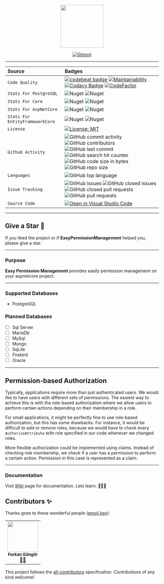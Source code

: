 <p align="center">
  <img src="https://user-images.githubusercontent.com/47147484/136712257-bf88799b-f3e8-4102-bf77-91bdf6a9f5b6.png" style="max-width:100%;" height="140" />
</p>

<p align="center">
  <a href="https://gitmoji.carloscuesta.me">
    <img src="https://img.shields.io/badge/gitmoji-%20😜%20😍-FFDD67.svg?style=flat-square" alt="Gitmoji">
  </a> 
</p>

***

| Source     | Badges                |
| :------- | :------------------------- |
| `Code Quality` | [![codebeat badge](https://codebeat.co/badges/1a7e6159-96c4-4972-8eda-7a6e88c58458)](https://codebeat.co/projects/github-com-furkandeveloper-easypermissionmanagement-master) [![Maintainability](https://api.codeclimate.com/v1/badges/88f30c925600cd05fa45/maintainability)](https://codeclimate.com/github/furkandeveloper/EasyPermissionManagement/maintainability) [![Codacy Badge](https://app.codacy.com/project/badge/Grade/cd633565e10e43c8b8d5fb33ef1ac7ae)](https://www.codacy.com/gh/furkandeveloper/EasyPermissionManagement/dashboard?utm_source=github.com&amp;utm_medium=referral&amp;utm_content=furkandeveloper/EasyPermissionManagement&amp;utm_campaign=Badge_Grade) [![CodeFactor](https://www.codefactor.io/repository/github/furkandeveloper/easypermissionmanagement/badge/master)](https://www.codefactor.io/repository/github/furkandeveloper/easypermissionmanagement/overview/master) |
| `Stats For PostgreSQL` | ![Nuget](https://img.shields.io/nuget/dt/EasyPermissionManagement.PostgreSql?label=PostgreSQL%20Downloads) ![Nuget](https://img.shields.io/nuget/v/EasyPermissionManagement.PostgreSql?label=PostgreSQL) |
| `Stats For Core` | ![Nuget](https://img.shields.io/nuget/dt/EasyPermissionManagement.Core?label=Core%20Downloads) ![Nuget](https://img.shields.io/nuget/v/EasyPermissionManagement.Core?label=Core) |
| `Stats For AspNetCore` | ![Nuget](https://img.shields.io/nuget/dt/EasyPermissionManagement.AspNetCore?label=AspNetCore%20Downloads) ![Nuget](https://img.shields.io/nuget/v/EasyPermissionManagement.AspNetCore?label=AspNetCore) |
| `Stats For EntityFrameworkCore` | ![Nuget](https://img.shields.io/nuget/dt/EasyPermissionManagement.EntityFrameworkCore?label=EntityFrameworkCore%20Downloads) ![Nuget](https://img.shields.io/nuget/v/EasyPermissionManagement.EntityFrameworkCore?label=EntityFrameworkCore) |
| `License` | [![License: MIT](https://img.shields.io/badge/License-MIT-yellow.svg)](https://opensource.org/licenses/MIT)  |
| `Github Activity` | ![GitHub commit activity](https://img.shields.io/github/commit-activity/y/furkandeveloper/EasyPermissionManagement) ![GitHub contributors](https://img.shields.io/github/contributors/furkandeveloper/EasyPermissionManagement) ![GitHub last commit](https://img.shields.io/github/last-commit/furkandeveloper/EasyPermissionManagement) ![GitHub search hit counter](https://img.shields.io/github/search/furkandeveloper/EasyPermissionManagement/EasyPermissionManagement) ![GitHub code size in bytes](https://img.shields.io/github/languages/code-size/furkandeveloper/EasyPermissionManagement) ![GitHub repo size](https://img.shields.io/github/repo-size/furkandeveloper/EasyPermissionManagement)|
| `Languages` | ![GitHub top language](https://img.shields.io/github/languages/top/furkandeveloper/EasyPermissionManagement) |
| `Issue Tracking` | ![GitHub issues](https://img.shields.io/github/issues/furkandeveloper/EasyPermissionManagement) ![GitHub closed issues](https://img.shields.io/github/issues-closed/furkandeveloper/EasyPermissionManagement) ![GitHub closed pull requests](https://img.shields.io/github/issues-pr-closed/furkandeveloper/EasyPermissionManagement) ![GitHub pull requests](https://img.shields.io/github/issues-pr/furkandeveloper/EasyPermissionManagement) |
| `Source Code` | [![Open in Visual Studio Code](https://open.vscode.dev/badges/open-in-vscode.svg)](https://open.vscode.dev/furkandeveloper/EasyPermissionManagement) |

***

## Give a Star 🌟
If you liked the project or if **EasyPermissionManagement** helped you, please give a star.

***

### Purpose
**Easy Permission Management** provides easily permission management on your aspnetcore project.

***

### Supported Databases
- PostgreSQL


### Planned Databases
- [ ] Sql Server
- [ ] MariaDb
- [ ] MySql
- [ ] Mongo
- [ ] SqLite
- [ ] Firebird
- [ ] Oracle

***


## Permission-based Authorization

Typically, applications require more than just authenticated users. We would like to have users with different sets of permissions. The easiest way to achieve this is with the role-based authorization where we allow users to perform certain actions depending on their membership in a role.

For small applications, it might be perfectly fine to use role-based authorization, but this has some drawbacks. For instance, it would be difficult to add or remove roles, because we would have to check every `AuthorizeAttribute` with role specified in our code whenever we changed roles.

More flexible authorization could be implemented using claims. Instead of checking role membership, we check if a user has a permission to perform a certain action. Permission in this case is represented as a claim.

***

### Documentation
Visit [Wiki](https://github.com/furkandeveloper/EasyPermissionManagement/wiki) page for documentation. Lets learn. 👨‍🎓🧐



## Contributors ✨

Thanks goes to these wonderful people ([emoji key](https://allcontributors.org/docs/en/emoji-key)):

<!-- ALL-CONTRIBUTORS-LIST:START - Do not remove or modify this section -->
<!-- prettier-ignore-start -->
<!-- markdownlint-disable -->
<table>
  <tr>
    <td align="center"><a href="https://furkangungor.krawl.me/"><img src="https://avatars.githubusercontent.com/u/47147484?v=4?s=100" width="100px;" alt=""/><br /><sub><b>Furkan Güngör</b></sub></a><br /><a href="#mentoring-furkandeveloper" title="Mentoring">🧑‍🏫</a></td>
  </tr>
</table>

<!-- markdownlint-restore -->
<!-- prettier-ignore-end -->

<!-- ALL-CONTRIBUTORS-LIST:END -->

This project follows the [all-contributors](https://github.com/all-contributors/all-contributors) specification. Contributions of any kind welcome!

